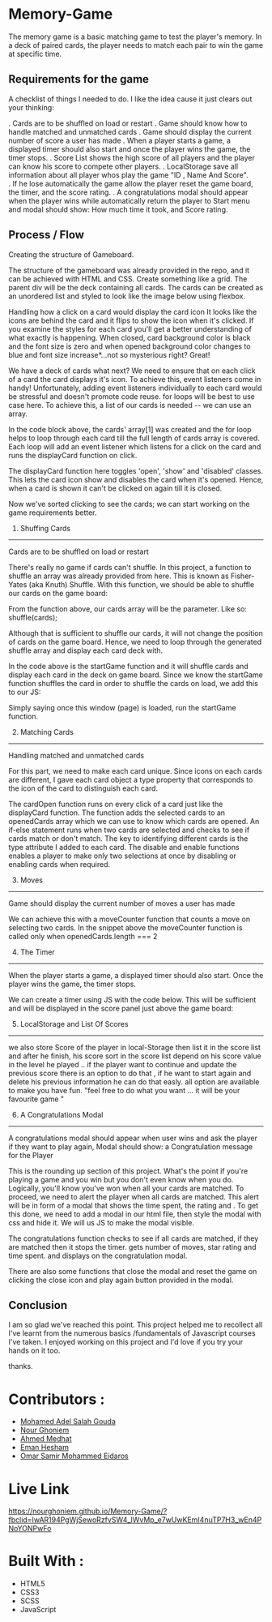 # Memory-Game

The memory game is a basic matching game to test the player's memory. In a deck of paired cards, the player needs to match each pair to win the game at specific time.

Requirements for the game
-----------------------------

A checklist of things I needed to do. I like the idea cause it just clears out your thinking:

. Cards are to be shuffled on load or restart
. Game should know how to handle matched and unmatched cards
. Game should display the current number of score a user has made
. When a player starts a game, a displayed timer should also start and once the player wins the game, the timer stops.
. Score List shows the high score of all players and the player can know his score to compete other players.
. LocalStorage save all information about all player whos play the game "ID , Name And Score".  
. If he lose automatically the game allow the player reset the game board, the timer, and the score rating.
. A congratulations modal should appear when the player wins while automatically return the player to Start menu and modal should show: How much time it took, and Score    rating.

Process / Flow
-----------------------------------------------

Creating the structure of Gameboard.

The structure of the gameboard was already provided in the repo, and it can be achieved with HTML and CSS. Create something like a grid. The parent div will be the deck containing all cards. The cards can be created as an unordered list and styled to look like the image below using flexbox.

Handling how a click on a card would display the card icon
It looks like the icons are behind the card and it flips to show the icon when it's clicked. If you examine the styles for each card you'll get a better understanding of what exactly is happening. When closed, card background color is black and the font size is zero and when opened background color changes to blue and font size increase*…not so mysterious right? Great!

We have a deck of cards what next? We need to ensure that on each click of a card the card displays it's icon. To achieve this, event listeners come in handy! Unfortunately, adding event listeners individually to each card would be stressful and doesn't promote code reuse. for loops will be best to use case here. To achieve this, a list of our cards is needed -- we can use an array.

In the code block above, the cards' array[1] was created and the for loop helps to loop through each card till the full length of cards array is covered. Each loop will add an event listener which listens for a click on the card and runs the displayCard function on click.

The displayCard function here toggles 'open', 'show' and 'disabled' classes. This lets the card icon show and disables the card when it's opened. Hence, when a card is shown it can't be clicked on again till it is closed.

Now we've sorted clicking to see the cards; we can start working on the game requirements better.

1. Shuffing Cards
------------------------------------------------------------------

Cards are to be shuffled on load or restart

There's really no game if cards can't shuffle. In this project, a function to shuffle an array was already provided from here. This is known as Fisher-Yates (aka Knuth) Shuffle. With this function, we should be able to shuffle our cards on the game board:

From the function above, our cards array will be the parameter. Like so: shuffle(cards);

Although that is sufficient to shuffle our cards, it will not change the position of cards on the game board. Hence, we need to loop through the generated shuffle array and display each card deck with.

In the code above is the startGame function and it will shuffle cards and display each card in the deck on game board. Since we know the startGame function shuffles the card in order to shuffle the cards on load, we add this to our JS:

Simply saying once this window (page) is loaded, run the startGame function.


2. Matching Cards
---------------------------------------------------------

Handling matched and unmatched cards

For this part, we need to make each card unique. Since icons on each cards are different, I gave each card object a type property that corresponds to the icon of the card to distinguish each card.

The cardOpen function runs on every click of a card just like the displayCard function. The function adds the selected cards to an openedCards array which we can use to know which cards are opened. An if-else statement runs when two cards are selected and checks to see if cards match or don't match. The key to identifying different cards is the type attribute I added to each card. The disable and enable functions enables a player to make only two selections at once by disabling or enabling cards when required.

3. Moves
--------------------------------------------------------------

Game should display the current number of moves a user has made

We can achieve this with a moveCounter function that counts a move on selecting two cards. In the snippet above the moveCounter function is called only when openedCards.length === 2


4. The Timer
---------------------------------------------------------------

When the player starts a game, a displayed timer should also start. Once the player wins the game, the timer stops.

We can create a timer using JS with the code below. This will be sufficient and will be displayed in the score panel just above the game board:


5. LocalStorage and List Of Scores
--------------------------------------------------------

we also store Score of the player in local-Storage then list it in the score list and after he finish, his score sort in the score list depend on his score value in the level he played .. if the player want to continue and update the previous score there is an option to do that , if he want to start again and delete his previous information he can do that easly. all option are available to make you have fun. 
"feel free to do what you want ... it will be your favourite game "
 
6. A Congratulations Modal
------------------------------------------------------------

A congratulations modal should appear when user wins and ask the player if they want to play again, Modal should show: a Congratulation message for the Player

This is the rounding up section of this project. What's the point if you're playing a game and you win but you don't even know when you do. Logically, you'll know you've won when all your cards are matched. To proceed, we need to alert the player when all cards are matched. This alert will be in form of a modal that shows the time spent, the rating and . To get this done, we need to add a modal in our html file, then style the modal with css and hide it. We will us JS to make the modal visible.

The congratulations function checks to see if all cards are matched, if they are matched then it stops the timer. gets number of moves, star rating and time spent. and displays on the congratulation modal.

There are also some functions that close the modal and reset the game on clicking the close icon and play again button provided in the modal.

Conclusion
------------------------------------------

I am so glad we've reached this point. This project helped me to recollect all I've learnt from the numerous basics /fundamentals of Javascript courses I've taken. I enjoyed working on this project and I'd love if you try your hands on it too.

thanks.

# Contributors :
* [Mohamed Adel Salah Gouda](https://github.com/Mohamedadelsaleh)
* [Nour Ghoniem](https://github.com/nourghoniem)
* [Ahmed Medhat](https://github.com/aMedhatR)
* [Eman Hesham](https://github.com/eman-hesham97) 
* [Omar Samir Mohammed Eidaros](https://github.com/Omar-Eidaros) 

# Live Link

https://nourghoniem.github.io/Memory-Game/?fbclid=IwAR194PgWjSewoRzfvSW4_lWvMp_e7wUwKEmI4nuTP7H3_wEn4PNoYONPwFo

# Built With :
* HTML5
* CSS3
* SCSS
* JavaScript

